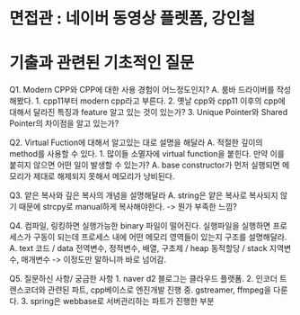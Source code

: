 # 면접관 : 네이버 동영상 플렛폼, 강인철

# 기출과 관련된 기초적인 질문

Q1. Modern CPP와 CPP에 대한 사용 경험이 어느정도인지?
	A. 룸바 드라이버를 작성해봤다.
	1. cpp11부터 modern cpp라고 부른다. 
	2. 옛날 cpp와 cpp11 이후의 cpp에 대해서 달라진 특징과 feature 알고 있는 것이 있는가?
	3. Unique Pointer와 Shared Pointer의 차이점을 알고 있는가?

Q2. Virtual Fuction에 대해서 알고있는 대로 설명을 해달라
	A. 적절한 깊이의 method를 사용할 수 있다.
	1. 많이들 소멸자에 virtual function을 붙힌다. 만약 이를 붙히지 않으면 어떤 일이 발생할 수 있는가?
	A. base constructor가 먼저 실행되면 메모리가 제대로 해제되지 못해서 메모리가 낭비된다. 

Q3. 얕은 복사와 깊은 복사의 개념을 설명해달라
	A. string은 얕은 복사로 복사되지 않기 때문에 strcpy로 manual하게 복사해야한다.
	-> 뭔가 부족한 느낌?
	
Q4. 컴파일, 링킹하면 실행가능한 binary 파일이 떨어진다. 실행파일을 실행하면 프로세스가 구동이 되는데 
프로세스 내에 어떤 메모리 영역들이 있는지 구조를 설명해달라.
	A. text 코드 / data 전역변수, 정적변수, 배열, 구초제 / heap 동적할당 / stack 지역변수, 매개변수
	-> 이정도만 말하니까 바로 넘어감.

Q5. 질문하신 사항/ 궁금한 사항
	1. naver d2 블로그는 클라우드 플랫폼.
	2. 인코더 트렌스코더와 관련된 파트, cpp베이스로 엔진개발 진행 중.  gstreamer, ffmpeg을 다룬다.
	3. spring은 webbase로 서버관리하는 파트가 진행한 부분